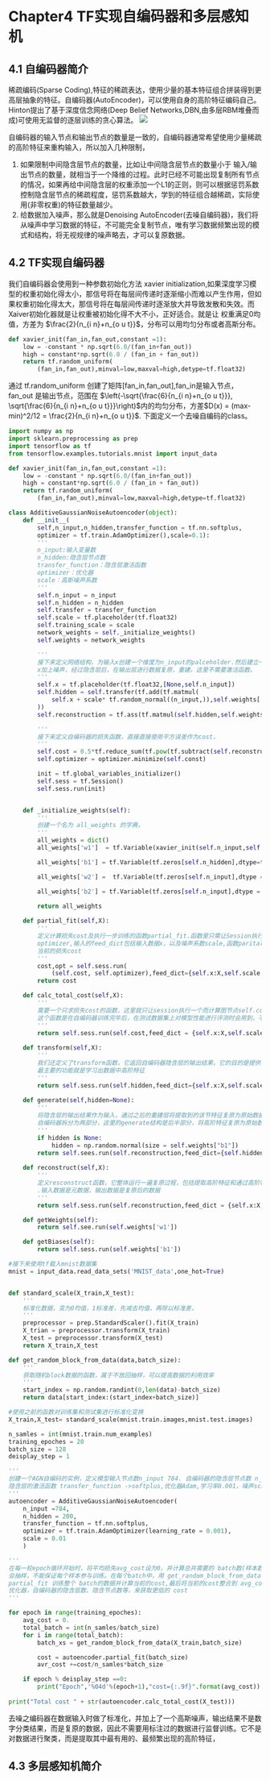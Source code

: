 # Chapter4 TF实现自编码器和多层感知机
## 4.1 自编码器简介
稀疏编码(Sparse Coding),特征的稀疏表达，使用少量的基本特征组合拼装得到更高层抽象的特征。自编码器(AutoEncoder)，可以使用自身的高阶特征编码自己。Hinton提出了基于深度信念网络(Deep Belief Networks,DBN,由多层RBM堆叠而成)可使用无监督的逐层训练的贪心算法。
![](picture/2019-06-03-14-16-28.png)

自编码器的输入节点和输出节点的数量是一致的，自编码器通常希望使用少量稀疏的高阶特征来重构输入，所以加入几种限制，
1. 如果限制中间隐含层节点的数量，比如让中间隐含层节点的数量小于 输入/输出节点的数量，就相当于一个降维的过程。此时已经不可能出现复制所有节点的情况，如果再给中间隐含层的权重添加一个L1的正则，则可以根据惩罚系数控制隐含层节点的稀疏程度，惩罚系数越大，学到的特征组合越稀疏，实际使用(非零权重)的特征数量越少。
2. 给数据加入噪声，那么就是Denoising AutoEncoder(去噪自编码器)，我们将从噪声中学习数据的特征，不可能完全复制节点，唯有学习数据频繁出现的模式和结构，将无视规律的噪声略去，才可以复原数据。

## 4.2 TF实现自编码器
我们自编码器会使用到一种参数初始化方法 xavier initialization,如果深度学习模型的权重初始化得太小，那信号将在每层间传递时逐渐缩小而难以产生作用，但如果权重初始化得太大，那信号将在每层间传递时逐渐放大并导致发散和失效。而 Xaiver初始化器就是让权重被初始化得不大不小，正好适合。就是让 权重满足0均值，方差为 $\frac{2}{n_{i n}+n_{o u t}}$，分布可以用均匀分布或者高斯分布。
```python
def xavier_init(fan_in,fan_out,constant =1):
    low = -constant * np.sqrt(6.0/(fan_in+fan_out))
    high = constant*np.sqrt(6.0 / (fan_in + fan_out))
    return tf.random_uniform(
        (fan_in,fan_out),minval=low,maxval=high,detype=tf.float32)
```
通过 tf.random_uniform 创建了矩阵[fan_in,fan_out],fan_in是输入节点，fan_out 是输出节点，范围在 $\left(-\sqrt{\frac{6}{n_{i n}+n_{o u t}}}, \sqrt{\frac{6}{n_{i n}+n_{o u t}}}\right)$内的均匀分布，方差$D(x) = (max-min)^2/12 = \frac{2}{n_{i n}+n_{o u t}}$.
下面定义一个去噪自编码的class。
```python
import numpy as np 
import sklearn.preprocessing as prep
import tensorflow as tf 
from tensorflow.examples.tutorials.mnist import input_data

def xavier_init(fan_in,fan_out,constant =1):
    low = -constant * np.sqrt(6.0/(fan_in+fan_out))
    high = constant*np.sqrt(6.0 / (fan_in + fan_out))
    return tf.random_uniform(
        (fan_in,fan_out),minval=low,maxval=high,detype=tf.float32)

class AdditiveGaussianNoiseAutoencoder(object):
    def __init__(
        self,n_input,n_hidden,transfer_function = tf.nn.softplus,
        optimizer = tf.train.AdamOptimizer(),scale=0.1):
        '''
        n_input:输入变量数
        n_hidden:隐含层节点数
        transfer_function：隐含层激活函数
        optimizer：优化器
        scale：高斯噪声系数
        '''
        self.n_input = n_input
        self.n_hidden = n_hidden
        self.transfer = transfer_function
        self.scale = tf.placeholder(tf.float32)
        self.training_scale = scale
        network_weights = self._initialize_weights()
        self.weights = network_weights

        '''
        接下来定义网络结构，为输入x创建一个维度为n_input的palceholder.然后建立一个能提取特征的隐含层，先将输入
        x加上噪声，经过隐含层后，在输出层进行数据复原，重建。这里不需要激活函数。
        '''
        self.x = tf.placeholder(tf.float32,[None,self.n_input])
        self.hidden = self.transfer(tf.add(tf.matmul(
            self.x + scale* tf.random_normal((n_input,)),self.weights['w1']),self.weights['b1']
        ))
        self.reconstruction = tf.ass(tf.matmul(self.hidden,self.weights['w2']),self.weights['b2'])

        '''
        接下来定义自编码器的损失函数，直接直接使用平方误差作为cost，
        '''
        self.cost = 0.5*tf.reduce_sum(tf.pow(tf.subtract(self.reconstruction,self.x)),2.0)
        self.optimizer = optimizer.minimize(self.const)

        init = tf.global_variables_initializer()
        self.sess = tf.Session()
        self.sess.run(init)


    def _initialize_weights(self):
        '''
        创建一个名为 all_weights 的字典，
        '''
        all_weights = dict()
        all_weights['w1']  = tf.Variable(xavier_init(self.n_input,self.n_hidden))

        all_weights['b1'] = tf.Variable(tf.zeros[self.n_hidden],dtype=tf.float32)

        all_weights['w2'] =  tf.Variable(tf.zeros[self.n_input],dtype = tf.float32)

        all_weights['b2'] = tf.Variable(tf.zeros[self.n_input],dtype = tf.float32)

        return all_weights
    
    def partial_fit(self,X):
        '''
        定义计算损失cost及执行一步训练的函数partial_fit.函数里只需让Session执行两个计算图的节点，分别是cost和训练过程
        optimizer,输入的feed_dict包括输入数据x，以及噪声系数scale,函数parital_fit做的就是用一个batch数据进行训练并返回
        当前的损失cost
        '''
        cost,opt = self.sess.run(
            (self.cost, self.optimizer),feed_dict={self.x:X,self.scale:self.training_scale})
        return cost

    def calc_total_cost(self,X):
        '''
        需要一个只求损失cost的函数，这里就只让session执行一个而计算图节点self.cost,传入的参数和前面的 partial_fit一致，
        这个函数是在自编码器训练完毕后，在测试数据集上对模型性能进行评测时会用到，不会像partial_fit那样触发训练操作
        '''
        return self.sess.run(self.cost,feed_dict = {self.x:X,self.scale:self.training_scale})
    
    def transform(self,X):
        '''
        我们还定义了transform函数，它返回自编码器隐含层的输出结果，它的目的是提供一个接口来获取抽象后的特征，自编码器的隐含层的
        最主要的功能就是学习出数据中高阶特征
        '''
        return self.sess.run(self.hidden,feed_dict={self.x:X,self.scale:self.training_scale})
    
    def generate(self,hidden=None):
        '''
        将隐含层的输出结果作为输入，通过之后的重建层将提取到的该节特征复原为原始数据，这个接口和前面的transform正好将整个
        自编码器拆分为两部分，这里的generate结构是后半部分，将高阶特征复原为原始数据的步骤
        '''
        if hidden is None:
            hidden = np.random.normal(size = self.weights["b1"])
        return self.sees.run(self.reconstruction,feed_dict={self.hidden:hidden})
    
    def reconstruct(self,X):
        '''
        定义resconstruct函数，它整体运行一遍复原过程，包括提取高阶特征和通过高阶特征复原数据，即包括transform和generate
        .输入数据是元数据，输出数据是复原后的数据
        '''
        return self.sess.run(self.reconstruction,feed_dict = {self.x:X,self.scale:self.training_scale})

    def getWeights(self):
        return self.see.run(self.weights['w1'])

    def getBiases(self):
        return self.sess.run(self.weights['b1'])

```
```python
#接下来使用tf载入mnist数据集
mnist = input_data.read_data_sets('MNIST_data',one_hot=True)


def standard_scale(X_train,X_test):
    '''
    标准化数据，变为0均值，1标准差，先减去均值，再除以标准差，
    '''
    preprocessor = prep.StandardScaler().fit(X_train)
    X_trian = preprocessor.transform(X_train)
    X_test = preprocessor.transform(X_test)
    return X_train,X_test

def get_random_block_from_data(data,batch_size):
    '''
    获取随机block数据的函数，属于不放回抽样，可以提高数据的利用效率
    '''
    start_index = np.random.randint(0,len(data)-batch_size)
    return data[start_index:(start_index+batch_size)]

#使用之前的函数对训练集和测试集进行标准化变换
X_train,X_test= standard_scale(mnist.train.images,mnist.test.images)

n_samles = int(mnist.train.num_examples)
training_epoches = 20
batch_size = 128
deisplay_step = 1

'''
创建一个AGN自编码的实例，定义模型输入节点数n_input 784. 自编码器的隐含层节点数 n_hidden 200
隐含层的激活函数 transfer_function ->softplus,优化器Adam,学习率0.001，噪声scale 0.01
'''
autoencoder = AdditiveGaussianNoiseAutoencoder(
    n_input =784,
    n_hidden = 200,
    transfer_function = tf.nn.softplus,
    optimizer = tf.train.AdamOptimizer(learning_rate = 0.001),
    scale = 0.01
    )

'''
在每一轮epoch循环开始时，将平均损失avg_cost设为0，并计算总共需要的 batch数(样本数目/batch)，注意这里使用的是不妨
会抽样，不能保证每个样本参与训练。在每个batch中，用 get_random_block_from_data 随机抽取一个 block的数据，然后使用
partial_fit 训练整个 batch的数据并计算当前的cost,最后将当前的cost整合到 avg_cost中，可以通过调整 batch_szie,epoch,
优化器，自编码器的隐含层数、隐含节点数等，来获取更低的 cost
'''

for epoch in range(training_epoches):
    avg_cost = 0.
    total_batch = int(n_samles/batch_size)
    for i in range(total_batch):
        batch_xs = get_random_block_from_data(X_train,batch_size)

        cost = autoencoder.partial_fit(batch_size)
        avr_cost +=cost/n_samles*batch_size

    if epoch % deisplay_step ==0:
        print("Epoch",'%04d'%(epoch+1),"cost={:.9f}".format(avg_cost))
    
print("Total cost " + str(autoencoder.calc_total_cost(X_test)))
```
去噪之编码器在数据输入时做了标准化，并加上了一个高斯噪声，输出结果不是数字分类结果，而是复原的数据，因此不需要用标注过的数据进行监督训练。它不是对数据进行聚类，而是提取其中最有用的、最频繁出现的高阶特征，

## 4.3 多层感知机简介

